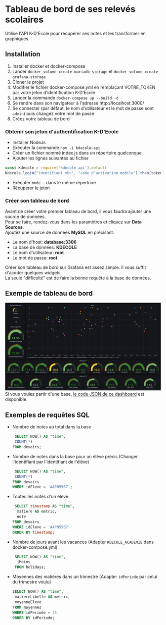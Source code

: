 # Tableau de bord de ses relevés scolaires

Utilise l'API K-D'Ecole pour récupérer ses notes et les transformer en graphiques.

## Installation

1. Installer docker et docker-compose
1. Lancer `docker volume create mariadb-storage` et `docker volume create grafana-storage`
1. Cloner le projet
1. Modifier le fichier docker-compose.yml en remplaçant VOTRE_TOKEN par votre jeton d'identification K-D'Ecole
1. Lancer la commande `docker-compose up --build -d`
1. Se rendre dans son navigateur à l'adresse http://localhost:3000/
1. Se connecter (par défaut, le nom d'utilisateur et le mot de passe sont `admin`) puis changez votre mot de passe
1. Créez votre tableau de bord

### Obtenir son jeton d'authentification  K-D'Ecole

* Installer NodeJs
* Exécuter la commande ```npm -i kdecole-api```
* Créer un fichier nommé index.js dans un répertoire quelconque
* Ajouter les lignes suivantes au fichier

```js
const Kdecole = require('kdecole-api').default
Kdecole.login("identifiant_mbn", "code_d'activation_mobile").then(token => console.log(token))
```

* Exécuter ```node .``` dans le même répertoire
* Récupérer le jeton

### Créer son tableau de bord

Avant de créer votre premier tableau de bord, il vous faudra ajouter une source de données.  
Pour se faire, rendez-vous dans les paramètres et cliquez sur **Data Sources**.  
Ajoutez une source de données **MySQL** en précisant:

- Le nom d'host: **database:3306**
- La base de données: **KDECOLE**
- Le nom d'utilisateur: **root**
- Le mot de passe: **root**

Créer son tableau de bord sur Grafana est assez simple. Il vous suffit d'ajouter quelques widgets.  
La seule "difficulté" est de faire la bonne requête à la base de données.

## Exemple de tableau de bord

![gafana dashboard](https://github.com/maelgangloff/kdecole-docker-grafana/blob/master/doc/grafana_dashboard.png?raw=true)
Si vous voulez partir d'une
base, [le code JSON de ce dashboard](https://github.com/maelgangloff/kdecole-docker-grafana/blob/master/doc/dashboard.example.json)
est disponible.

## Exemples de requêtes SQL

- Nombre de notes au total dans la base
   ```sql
    SELECT NOW() AS "time",
    COUNT(*) 
   FROM devoirs;
   ```
- Nombre de notes dans la base pour un élève précis (Changer l'identifiant par l'identifiant de l'élève)
   ```sql
    SELECT NOW() AS "time",
    COUNT(*)
   FROM devoirs
   WHERE idEleve = 'AAP05567';
   ```
- Toutes les notes d'un élève
   ```sql
    SELECT timestamp AS "time",
     matiere AS metric,
     note 
   FROM devoirs
   WHERE idEleve = 'AAP05567'
   ORDER BY timestamp;
   ```
- Nombre de jours avant les vacances (Adapter `KDECOLE_ACADEMIE` dans docker-compose.yml)
   ```sql
    SELECT NOW() AS "time",
     jMoins
    FROM holidays;
    ```
- Moyennes des matières dans un trimestre (Adapter `idPeriode` par celui du trimestre voulu)
    ```sql
    SELECT NOW() AS "time",
     matiereLibelle AS metric,
     moyenneEleve
    FROM moyennes
    WHERE idPeriode = 25
    ORDER BY idPeriode;
    ```

